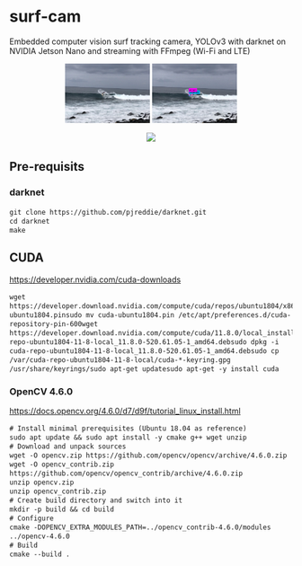 # surf-cam
Embedded computer vision surf tracking camera, YOLOv3 with darknet on NVIDIA Jetson Nano and streaming with FFmpeg (Wi-Fi and LTE)

<p align="center">
  <img src="./images/surf_sample.jpeg" width="30%">
  <img src="./images/surf_sample_yolov3.jpg" width="30%"> 
</p>

<p align="center">
  <img src="./images/IMG_11873.gif" width="30%">
</p>

## Pre-requisits

### darknet

```
git clone https://github.com/pjreddie/darknet.git
cd darknet
make
```

## CUDA

https://developer.nvidia.com/cuda-downloads


```
wget https://developer.download.nvidia.com/compute/cuda/repos/ubuntu1804/x86_64/cuda-ubuntu1804.pinsudo mv cuda-ubuntu1804.pin /etc/apt/preferences.d/cuda-repository-pin-600wget https://developer.download.nvidia.com/compute/cuda/11.8.0/local_installers/cuda-repo-ubuntu1804-11-8-local_11.8.0-520.61.05-1_amd64.debsudo dpkg -i cuda-repo-ubuntu1804-11-8-local_11.8.0-520.61.05-1_amd64.debsudo cp /var/cuda-repo-ubuntu1804-11-8-local/cuda-*-keyring.gpg /usr/share/keyrings/sudo apt-get updatesudo apt-get -y install cuda
```

### OpenCV 4.6.0

https://docs.opencv.org/4.6.0/d7/d9f/tutorial_linux_install.html


```
# Install minimal prerequisites (Ubuntu 18.04 as reference)
sudo apt update && sudo apt install -y cmake g++ wget unzip
# Download and unpack sources
wget -O opencv.zip https://github.com/opencv/opencv/archive/4.6.0.zip
wget -O opencv_contrib.zip https://github.com/opencv/opencv_contrib/archive/4.6.0.zip
unzip opencv.zip
unzip opencv_contrib.zip
# Create build directory and switch into it
mkdir -p build && cd build
# Configure
cmake -DOPENCV_EXTRA_MODULES_PATH=../opencv_contrib-4.6.0/modules ../opencv-4.6.0
# Build
cmake --build .
```